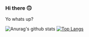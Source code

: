 ### Hi there 🙃

Yo whats up?

![Anurag's github stats](https://github-readme-stats.vercel.app/api?username=xhanalexander&show_icons=true&theme=tokyonight)
[![Top Langs](https://github-readme-stats.vercel.app/api/top-langs/?username=xhanalexander&layout=compact)](https://github.com/anuraghazra/github-readme-stats)

